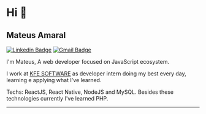 
# Hi 👋


## Mateus Amaral

[![Linkedin Badge](https://img.shields.io/badge/-LinkedIn-blue?style=flat-square&logo=Linkedin&logoColor=white&link=https://www.linkedin.com/in/ronaldscruz/)](https://www.linkedin.com/in/mateus-passos-amaral/)
[![Gmail Badge](https://img.shields.io/badge/-mateus.amaral018@gmail.com-c14438?style=flat-square&logo=Gmail&logoColor=white&link=mailto:mateus.amaral018@gmail.com)](mailto:mateus.amaral018@gmail.com)


I'm Mateus, A web developer focused on JavaScript ecosystem.

I work at <a href="https://www.kfe.com.br">KFE SOFTWARE</a> as developer intern doing my best every day, learning e applying what I've learned.

Techs: ReactJS, React Native, NodeJS and MySQL. Besides these technologies currently I've learned  PHP.

---
